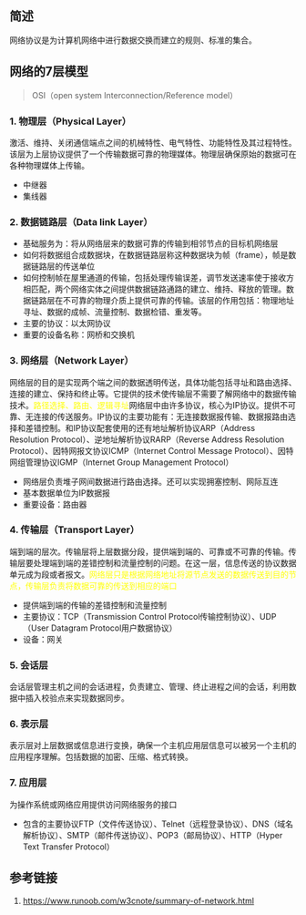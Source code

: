 ## 简述
网络协议是为计算机网络中进行数据交换而建立的规则、标准的集合。

## 网络的7层模型
>OSI（open system Interconnection/Reference model）

### 1. 物理层（Physical Layer）
激活、维持、关闭通信端点之间的机械特性、电气特性、功能特性及其过程特性。该层为上层协议提供了一个传输数据可靠的物理媒体。物理层确保原始的数据可在各种物理媒体上传输。
- 中继器
- 集线器

### 2. 数据链路层（Data link Layer）
 - 基础服务为：将从网络层来的数据可靠的传输到相邻节点的目标机网络层    
 - 如何将数据组合成数据块，在数据链路层称这种数据块为帧（frame），帧是数据链路层的传送单位
 - 如何控制帧在屋里通道的传输，包括处理传输误差，调节发送速率使于接收方相匹配，两个网络实体之间提供数据链路通路的建立、维持、释放的管理。数据链路层在不可靠的物理介质上提供可靠的传输。该层的作用包括：物理地址寻址、数据的成帧、流量控制、数据检错、重发等。
 - 主要的协议：以太网协议
 - 重要的设备名称：网桥和交换机 

### 3. 网络层（Network Layer）
网络层的目的是实现两个端之间的数据透明传送，具体功能包括寻址和路由选择、连接的建立、保持和终止等。它提供的技术使传输层不需要了解网络中的数据传输技术。<font color=yellow>路径选择、路由、逻辑寻址</font>网络层中由许多协议，核心为IP协议。提供不可靠、无连接的传送服务。IP协议的主要功能有：无连接数据报传输、数据报路由选择和差错控制。和IP协议配套使用的还有地址解析协议ARP（Address Resolution Protocol）、逆地址解析协议RARP（Reverse Address Resolution Protocol）、因特网报文协议ICMP（Internet Control Message Protocol）、因特网组管理协议IGMP（Internet Group Management Protocol）
- 网络层负责堆子网间数据进行路由选择。还可以实现拥塞控制、网际互连
- 基本数据单位为IP数据报
- 重要设备：路由器

### 4. 传输层（Transport Layer）
端到端的层次。传输层将上层数据分段，提供端到端的、可靠或不可靠的传输。传输层要处理端到端的差错控制和流量控制的问题。在这一层，信息传送的协议数据单元成为段或者报文。<font color = yellow>网络层只是根据网络地址将源节点发送的数据传送到目的节点，传输层负责将数据可靠的传送到相应的端口</font>
- 提供端到端的传输的差错控制和流量控制
- 主要协议：TCP（Transmission Control Protocol传输控制协议）、UDP（User Datagram Protocol用户数据协议）
- 设备：网关

### 5. 会话层
会话层管理主机之间的会话进程，负责建立、管理、终止进程之间的会话，利用数据中插入校验点来实现数据同步。

### 6. 表示层
表示层对上层数据或信息进行变换，确保一个主机应用层信息可以被另一个主机的应用程序理解。包括数据的加密、压缩、格式转换。

### 7. 应用层
为操作系统或网络应用提供访问网络服务的接口
- 包含的主要协议FTP（文件传送协议）、Telnet（远程登录协议）、DNS（域名解析协议）、SMTP（邮件传送协议）、POP3（邮局协议）、HTTP（Hyper Text Transfer Protocol）

## 参考链接
1. https://www.runoob.com/w3cnote/summary-of-network.html